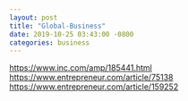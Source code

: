 ```yaml
---
layout: post
title: "Global-Business"
date: 2019-10-25 03:43:00 -0800
categories: business
---
```


https://www.inc.com/amp/185441.html
https://www.entrepreneur.com/article/75138
https://www.entrepreneur.com/article/159252

